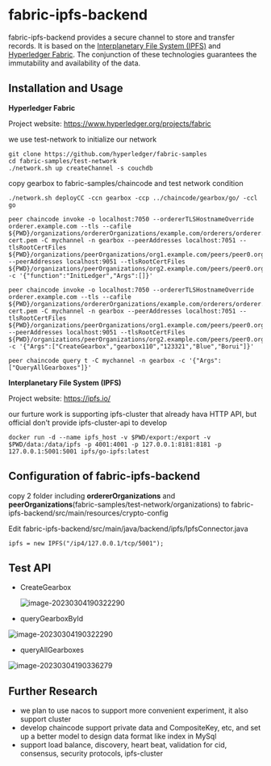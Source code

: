 # fabric-ipfs-backend

fabric-ipfs-backend provides a secure channel to store and transfer records. It is based on the [Interplanetary File System (IPFS)](https://ipfs.io/) and [Hyperledger Fabric](https://www.hyperledger.org/). The conjunction of these technologies guarantees the immutability and availability of the data.

## Installation and Usage

**Hyperledger Fabric**

Project website: https://www.hyperledger.org/projects/fabric

we use test-network to initialize our network

```
git clone https://github.com/hyperledger/fabric-samples
cd fabric-samples/test-network
./network.sh up createChannel -s couchdb
```

 copy gearbox to fabric-samples/chaincode and test network condition

```
./network.sh deployCC -ccn gearbox -ccp ../chaincode/gearbox/go/ -ccl go 

peer chaincode invoke -o localhost:7050 --ordererTLSHostnameOverride orderer.example.com --tls --cafile ${PWD}/organizations/ordererOrganizations/example.com/orderers/orderer.example.com/msp/tlscacerts/tlsca.example.com-cert.pem -C mychannel -n gearbox --peerAddresses localhost:7051 --tlsRootCertFiles ${PWD}/organizations/peerOrganizations/org1.example.com/peers/peer0.org1.example.com/tls/ca.crt --peerAddresses localhost:9051 --tlsRootCertFiles ${PWD}/organizations/peerOrganizations/org2.example.com/peers/peer0.org2.example.com/tls/ca.crt -c '{"function":"InitLedger","Args":[]}'

peer chaincode invoke -o localhost:7050 --ordererTLSHostnameOverride orderer.example.com --tls --cafile ${PWD}/organizations/ordererOrganizations/example.com/orderers/orderer.example.com/msp/tlscacerts/tlsca.example.com-cert.pem -C mychannel -n gearbox --peerAddresses localhost:7051 --tlsRootCertFiles ${PWD}/organizations/peerOrganizations/org1.example.com/peers/peer0.org1.example.com/tls/ca.crt --peerAddresses localhost:9051 --tlsRootCertFiles ${PWD}/organizations/peerOrganizations/org2.example.com/peers/peer0.org2.example.com/tls/ca.crt -c '{"Args":["CreateGearbox","gearbox110","123321","Blue","Borui"]}'

peer chaincode query t -C mychannel -n gearbox -c '{"Args":["QueryAllGearboxes"]}'
```

**Interplanetary File System (IPFS)**

Project website: https://ipfs.io/

our furture work is supporting ipfs-cluster that already hava HTTP API, but official don't provide ipfs-cluster-api to develop

```
docker run -d --name ipfs_host -v $PWD/export:/export -v $PWD/data:/data/ipfs -p 4001:4001 -p 127.0.0.1:8181:8181 -p 127.0.0.1:5001:5001 ipfs/go-ipfs:latest
```

## Configuration of fabric-ipfs-backend

copy 2 folder including **ordererOrganizations** and **peerOrganizations**(fabric-samples/test-network/organizations) to fabric-ipfs-backend/src/main/resources/crypto-config

Edit fabric-ipfs-backend/src/main/java/backend/ipfs/IpfsConnector.java

```
ipfs = new IPFS("/ip4/127.0.0.1/tcp/5001");
```

## Test API

- CreateGearbox

  ![image-20230304190322290](https://gitee.com/sambird/fabric-ipfs-backend/raw/master/imgs/image-20230304190052809.png)

- queryGearboxById

![image-20230304190322290](https://gitee.com/sambird/fabric-ipfs-backend/raw/master/imgs/image-20230304190322290.png)

- queryAllGearboxes

![image-20230304190336279](https://gitee.com/sambird/fabric-ipfs-backend/raw/master/imgs/image-20230304190336279.png)

## Further Research

- we plan to use nacos to support more convenient experiment, it also support cluster
- develop chaincode support private data and CompositeKey, etc, and set up a better model to design data format like index in MySql
- support load balance, discovery, heart beat, validation for cid, consensus, security protocols, ipfs-cluster